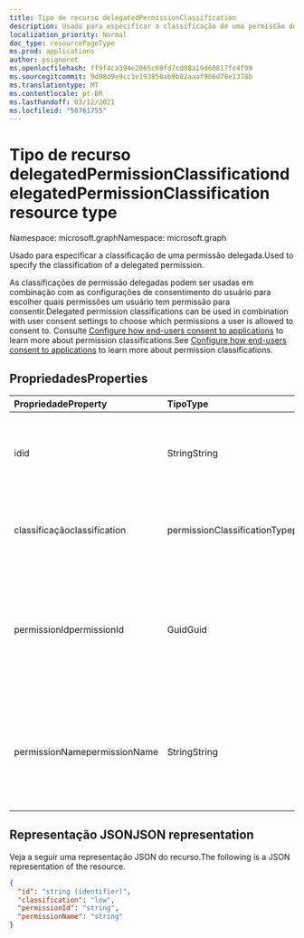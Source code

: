 ```yaml
---
title: Tipo de recurso delegatedPermissionClassification
description: Usado para especificar a classificação de uma permissão delegada.
localization_priority: Normal
doc_type: resourcePageType
ms.prod: applications
author: psignoret
ms.openlocfilehash: ff9f4ca394e2065c69fd7cd08a19d60817fc4f99
ms.sourcegitcommit: 9d98d9e9cc1e193850ab9b82aaaf906d70e1378b
ms.translationtype: MT
ms.contentlocale: pt-BR
ms.lasthandoff: 03/12/2021
ms.locfileid: "50761755"
---
```

# <a name="delegatedpermissionclassification-resource-type"></a><span data-ttu-id="fc229-103">Tipo de recurso delegatedPermissionClassification</span><span class="sxs-lookup"><span data-stu-id="fc229-103">delegatedPermissionClassification resource type</span></span>

<span data-ttu-id="fc229-104">Namespace: microsoft.graph</span><span class="sxs-lookup"><span data-stu-id="fc229-104">Namespace: microsoft.graph</span></span>

<span data-ttu-id="fc229-105">Usado para especificar a classificação de uma permissão delegada.</span><span class="sxs-lookup"><span data-stu-id="fc229-105">Used to specify the classification of a delegated permission.</span></span>

<span data-ttu-id="fc229-106">As classificações de permissão delegadas podem ser usadas em combinação com as configurações de consentimento do usuário para escolher quais permissões um usuário tem permissão para consentir.</span><span class="sxs-lookup"><span data-stu-id="fc229-106">Delegated permission classifications can be used in combination with user consent settings to choose which permissions a user is allowed to consent to.</span></span> <span data-ttu-id="fc229-107">Consulte [Configure how end-users consent to applications](/azure/active-directory/manage-apps/configure-user-consent) to learn more about permission classifications.</span><span class="sxs-lookup"><span data-stu-id="fc229-107">See [Configure how end-users consent to applications](/azure/active-directory/manage-apps/configure-user-consent) to learn more about permission classifications.</span></span>

## <a name="properties"></a><span data-ttu-id="fc229-108">Propriedades</span><span class="sxs-lookup"><span data-stu-id="fc229-108">Properties</span></span>

| <span data-ttu-id="fc229-109">Propriedade</span><span class="sxs-lookup"><span data-stu-id="fc229-109">Property</span></span> | <span data-ttu-id="fc229-110">Tipo</span><span class="sxs-lookup"><span data-stu-id="fc229-110">Type</span></span> | <span data-ttu-id="fc229-111">Descrição</span><span class="sxs-lookup"><span data-stu-id="fc229-111">Description</span></span> |
|:---------------|:--------|:----------|
| <span data-ttu-id="fc229-112">id</span><span class="sxs-lookup"><span data-stu-id="fc229-112">id</span></span> | <span data-ttu-id="fc229-113">String</span><span class="sxs-lookup"><span data-stu-id="fc229-113">String</span></span> | <span data-ttu-id="fc229-114">Um identificador exclusivo para **a chave delegatedPermissionClassification.**</span><span class="sxs-lookup"><span data-stu-id="fc229-114">A unique identifier for the **delegatedPermissionClassification** Key.</span></span> <span data-ttu-id="fc229-115">Não anulável.</span><span class="sxs-lookup"><span data-stu-id="fc229-115">Not nullable.</span></span> <span data-ttu-id="fc229-116">Somente leitura.</span><span class="sxs-lookup"><span data-stu-id="fc229-116">Read-only.</span></span> |
| <span data-ttu-id="fc229-117">classificação</span><span class="sxs-lookup"><span data-stu-id="fc229-117">classification</span></span> | <span data-ttu-id="fc229-118">permissionClassificationType</span><span class="sxs-lookup"><span data-stu-id="fc229-118">permissionClassificationType</span></span> | <span data-ttu-id="fc229-119">O valor de classificação que está sendo dado.</span><span class="sxs-lookup"><span data-stu-id="fc229-119">The classification value being given.</span></span> <span data-ttu-id="fc229-120">Valor possível: `low` .</span><span class="sxs-lookup"><span data-stu-id="fc229-120">Possible value: `low`.</span></span> <span data-ttu-id="fc229-121">O não tem suporte para `$filter`.</span><span class="sxs-lookup"><span data-stu-id="fc229-121">Does not support `$filter`.</span></span> |
| <span data-ttu-id="fc229-122">permissionId</span><span class="sxs-lookup"><span data-stu-id="fc229-122">permissionId</span></span> | <span data-ttu-id="fc229-123">Guid</span><span class="sxs-lookup"><span data-stu-id="fc229-123">Guid</span></span> | <span data-ttu-id="fc229-124">O identificador exclusivo (**id**) da permissão delegada listada na coleção **oauth2PermissionScopes** [do servicePrincipal](servicePrincipal.md).</span><span class="sxs-lookup"><span data-stu-id="fc229-124">The unique identifier (**id**) for the delegated permission listed in the **oauth2PermissionScopes** collection of the [servicePrincipal](servicePrincipal.md).</span></span> <span data-ttu-id="fc229-125">Obrigatório durante a criação.</span><span class="sxs-lookup"><span data-stu-id="fc229-125">Required on create.</span></span> <span data-ttu-id="fc229-126">O não tem suporte para `$filter`.</span><span class="sxs-lookup"><span data-stu-id="fc229-126">Does not support `$filter`.</span></span> |
| <span data-ttu-id="fc229-127">permissionName</span><span class="sxs-lookup"><span data-stu-id="fc229-127">permissionName</span></span> | <span data-ttu-id="fc229-128">String</span><span class="sxs-lookup"><span data-stu-id="fc229-128">String</span></span> | <span data-ttu-id="fc229-129">O valor da declaração (**valor**) da permissão delegada listada na coleção **oauth2PermissionScopes** do [servicePrincipal](servicePrincipal.md).</span><span class="sxs-lookup"><span data-stu-id="fc229-129">The claim value (**value**) for the delegated permission listed in the **oauth2PermissionScopes** collection of the [servicePrincipal](servicePrincipal.md).</span></span> <span data-ttu-id="fc229-130">O não tem suporte para `$filter`.</span><span class="sxs-lookup"><span data-stu-id="fc229-130">Does not support `$filter`.</span></span> |

## <a name="json-representation"></a><span data-ttu-id="fc229-131">Representação JSON</span><span class="sxs-lookup"><span data-stu-id="fc229-131">JSON representation</span></span>

<span data-ttu-id="fc229-132">Veja a seguir uma representação JSON do recurso.</span><span class="sxs-lookup"><span data-stu-id="fc229-132">The following is a JSON representation of the resource.</span></span>

<!-- {
  "blockType": "resource",
  "optionalProperties": [

  ],
  "@odata.type": "microsoft.graph.delegatedPermissionClassification"
}-->

```json
{
  "id": "string (identifier)",
  "classification": "low",
  "permissionId": "string",
  "permissionName": "string"
}
```

